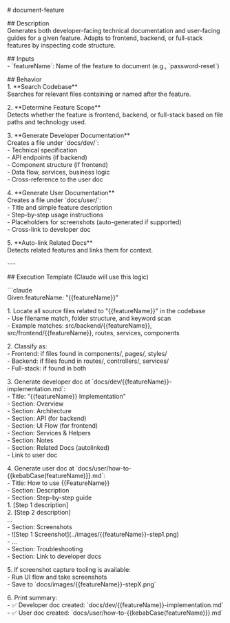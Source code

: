 \# document-feature

\#\# Description  
Generates both developer-facing technical documentation and user-facing guides for a given feature. Adapts to frontend, backend, or full-stack features by inspecting code structure.

\#\# Inputs  
\- \`featureName\`: Name of the feature to document (e.g., \`password-reset\`)

\#\# Behavior  
1\. \*\*Search Codebase\*\*    
   Searches for relevant files containing or named after the feature.

2\. \*\*Determine Feature Scope\*\*    
   Detects whether the feature is frontend, backend, or full-stack based on file paths and technology used.

3\. \*\*Generate Developer Documentation\*\*    
   Creates a file under \`docs/dev/\`:  
   \- Technical specification  
   \- API endpoints (if backend)  
   \- Component structure (if frontend)  
   \- Data flow, services, business logic  
   \- Cross-reference to the user doc

4\. \*\*Generate User Documentation\*\*    
   Creates a file under \`docs/user/\`:  
   \- Title and simple feature description  
   \- Step-by-step usage instructions  
   \- Placeholders for screenshots (auto-generated if supported)  
   \- Cross-link to developer doc

5\. \*\*Auto-link Related Docs\*\*    
   Detects related features and links them for context.

\---

\#\# Execution Template (Claude will use this logic)

\`\`\`claude  
Given featureName: "{{featureName}}"

1\. Locate all source files related to "{{featureName}}" in the codebase  
   \- Use filename match, folder structure, and keyword scan  
   \- Example matches: src/backend/{{featureName}}, src/frontend/{{featureName}}, routes, services, components

2\. Classify as:  
   \- Frontend: if files found in components/, pages/, styles/  
   \- Backend: if files found in routes/, controllers/, services/  
   \- Full-stack: if found in both

3\. Generate developer doc at \`docs/dev/{{featureName}}-implementation.md\`:  
   \- Title: "{{featureName}} Implementation"  
   \- Section: Overview  
   \- Section: Architecture  
   \- Section: API (for backend)  
   \- Section: UI Flow (for frontend)  
   \- Section: Services & Helpers  
   \- Section: Notes  
   \- Section: Related Docs (autolinked)  
   \- Link to user doc

4\. Generate user doc at \`docs/user/how-to-{{kebabCase(featureName)}}.md\`:  
   \- Title: How to use {{FeatureName}}  
   \- Section: Description  
   \- Section: Step-by-step guide  
     1\. \[Step 1 description\]  
     2\. \[Step 2 description\]  
     ...  
   \- Section: Screenshots  
     \- \!\[Step 1 Screenshot\](../images/{{featureName}}-step1.png)  
     \- ...  
   \- Section: Troubleshooting  
   \- Section: Link to developer docs

5\. If screenshot capture tooling is available:  
   \- Run UI flow and take screenshots  
   \- Save to \`docs/images/{{featureName}}-stepX.png\`

6\. Print summary:  
   \- ✅ Developer doc created: \`docs/dev/{{featureName}}-implementation.md\`  
   \- ✅ User doc created: \`docs/user/how-to-{{kebabCase(featureName)}}.md\`  
